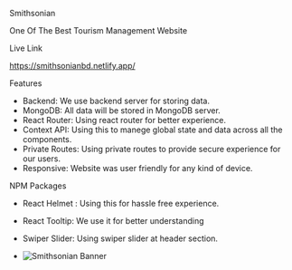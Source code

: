 Smithsonian

One Of The Best Tourism Management Website

Live Link

https://smithsonianbd.netlify.app/

Features

- Backend: We use backend server for storing data.
- MongoDB: All data will be stored in MongoDB server.
- React Router: Using react router for better experience.
- Context API: Using this to manege global state and data across all the components.
- Private Routes: Using private routes to provide secure experience for our users.
- Responsive: Website was user friendly for any kind of device.

NPM Packages 

- React Helmet : Using this for hassle free experience.
- React Tooltip: We use it for better understanding
- Swiper Slider: Using swiper slider at header section.

- ![Smithsonian Banner](https://i.ibb.co.com/JHG9f3J/localhost-5173-2.png)
